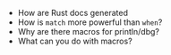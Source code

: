- How are Rust docs generated
- How is `match` more powerful than `when`?
- Why are there macros for println/dbg?
- What can you do with macros?
